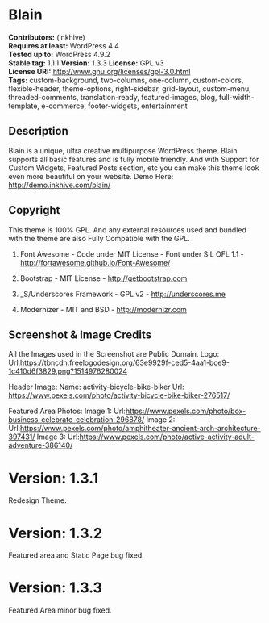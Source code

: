 # Blain

**Contributors:** (inkhive)  
**Requires at least:** WordPress 4.4  
**Tested up to:** WordPress 4.9.2  
**Stable tag:** 1.1.1 
**Version:** 1.3.3
**License:** GPL v3  
**License URI:** http://www.gnu.org/licenses/gpl-3.0.html  
**Tags:** custom-background, two-columns, one-column, custom-colors, flexible-header, theme-options, right-sidebar, grid-layout, custom-menu, threaded-comments, translation-ready, featured-images, blog, full-width-template, e-commerce, footer-widgets, entertainment



## Description

Blain is a unique, ultra creative multipurpose WordPress theme. Blain supports all basic features and is fully mobile friendly. And with Support for Custom Widgets, Featured Posts section, etc you can make this theme look even more beautiful on your website. 
Demo Here: http://demo.inkhive.com/blain/

## Copyright

This theme is 100% GPL. And any external resources used and bundled with the theme are also Fully Compatible with the GPL.

1. Font Awesome
	        - Code under MIT License
	        - Font under SIL OFL 1.1 
	        - http://fortawesome.github.io/Font-Awesome/
	
2. Bootstrap
    	    - MIT License
    	    - http://getbootstrap.com
    	
3. _S/Underscores Framework
             - GPL v2
             - http://underscores.me
                	
4. Modernizer 
 	        - MIT and BSD
            - http://modernizr.com
            
            
## Screenshot & Image Credits

All the Images used in the Screenshot are Public Domain.
Logo:
Url:https://tbncdn.freelogodesign.org/63e9929f-ced5-4aa1-bce9-1c410d6f3829.png?1514976280024

Header Image:
Name: activity-bicycle-bike-biker
Url: https://www.pexels.com/photo/activity-bicycle-bike-biker-276517/
 
Featured Area Photos:
Image 1:
Url:https://www.pexels.com/photo/box-business-celebrate-celebration-296878/
Image 2:
Url:https://www.pexels.com/photo/amphitheater-ancient-arch-architecture-397431/
Image 3:
Url:https://www.pexels.com/photo/active-activity-adult-adventure-386140/

Version: 1.3.1
==============
Redesign Theme.

Version: 1.3.2
==============
Featured area and Static Page bug fixed.

Version: 1.3.3
==============
Featured Area minor bug fixed.



